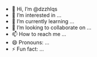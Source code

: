 - 👋 Hi, I’m @dzzhlqs
- 👀 I’m interested in ...
- 🌱 I’m currently learning ...
- 💞️ I’m looking to collaborate on ...
- 📫 How to reach me ...
- 😄 Pronouns: ...
- ⚡ Fun fact: ...

<!---
dzzhlqs/dzzhlqs is a ✨ special ✨ repository because its `README.md` (this file) appears on your GitHub profile.
You can click the Preview link to take a look at your changes.
--->
